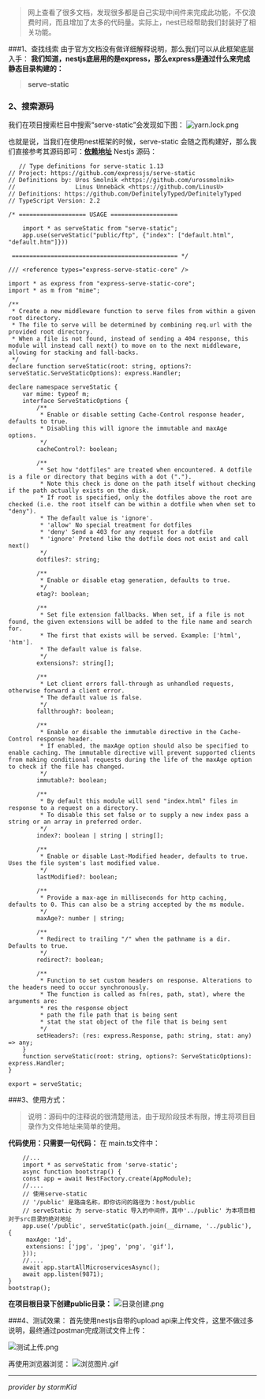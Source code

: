 > 网上查看了很多文档，发现很多都是自己实现中间件来完成此功能，不仅浪费时间，而且增加了太多的代码量。实际上，nest已经帮助我们封装好了相关功能。

###1、查找线索
由于官方文档没有做详细解释说明，那么我们可以从此框架底层入手：
**我们知道，nestjs底层用的是express，那么express是通过什么来完成静态目录构建的：**
>**serve-static**

### 2、搜索源码
我们在项目搜索栏目中搜索“serve-static”会发现如下图：
![yarn.lock.png](https://upload-images.jianshu.io/upload_images/4253553-2009c02ddd20f1c8.png?imageMogr2/auto-orient/strip%7CimageView2/2/w/1240)

也就是说，当我们在使用nest框架的时候，serve-static 会随之而构建好，那么我们直接参考其源码即可：**[依赖地址](https://github.com/expressjs/serve-static)**
Nestjs 源码：
```@typescript
   // Type definitions for serve-static 1.13
// Project: https://github.com/expressjs/serve-static
// Definitions by: Uros Smolnik <https://github.com/urossmolnik>
//                 Linus Unnebäck <https://github.com/LinusU>
// Definitions: https://github.com/DefinitelyTyped/DefinitelyTyped
// TypeScript Version: 2.2

/* =================== USAGE ===================

    import * as serveStatic from "serve-static";
    app.use(serveStatic("public/ftp", {"index": ["default.html", "default.htm"]}))

 =============================================== */

/// <reference types="express-serve-static-core" />

import * as express from "express-serve-static-core";
import * as m from "mime";

/**
 * Create a new middleware function to serve files from within a given root directory.
 * The file to serve will be determined by combining req.url with the provided root directory.
 * When a file is not found, instead of sending a 404 response, this module will instead call next() to move on to the next middleware, allowing for stacking and fall-backs.
 */
declare function serveStatic(root: string, options?: serveStatic.ServeStaticOptions): express.Handler;

declare namespace serveStatic {
    var mime: typeof m;
    interface ServeStaticOptions {
        /**
         * Enable or disable setting Cache-Control response header, defaults to true. 
         * Disabling this will ignore the immutable and maxAge options.
         */
        cacheControl?: boolean;

        /**
         * Set how "dotfiles" are treated when encountered. A dotfile is a file or directory that begins with a dot (".").
         * Note this check is done on the path itself without checking if the path actually exists on the disk.
         * If root is specified, only the dotfiles above the root are checked (i.e. the root itself can be within a dotfile when when set to "deny").
         * The default value is 'ignore'.
         * 'allow' No special treatment for dotfiles
         * 'deny' Send a 403 for any request for a dotfile
         * 'ignore' Pretend like the dotfile does not exist and call next()
         */
        dotfiles?: string;

        /**
         * Enable or disable etag generation, defaults to true.
         */
        etag?: boolean;

        /**
         * Set file extension fallbacks. When set, if a file is not found, the given extensions will be added to the file name and search for.
         * The first that exists will be served. Example: ['html', 'htm'].
         * The default value is false.
         */
        extensions?: string[];

        /**
         * Let client errors fall-through as unhandled requests, otherwise forward a client error.
         * The default value is false.
         */
        fallthrough?: boolean;

        /**
         * Enable or disable the immutable directive in the Cache-Control response header.
         * If enabled, the maxAge option should also be specified to enable caching. The immutable directive will prevent supported clients from making conditional requests during the life of the maxAge option to check if the file has changed.
         */
        immutable?: boolean;

        /**
         * By default this module will send "index.html" files in response to a request on a directory.
         * To disable this set false or to supply a new index pass a string or an array in preferred order.
         */
        index?: boolean | string | string[];

        /**
         * Enable or disable Last-Modified header, defaults to true. Uses the file system's last modified value.
         */
        lastModified?: boolean;

        /**
         * Provide a max-age in milliseconds for http caching, defaults to 0. This can also be a string accepted by the ms module.
         */
        maxAge?: number | string;

        /**
         * Redirect to trailing "/" when the pathname is a dir. Defaults to true.
         */
        redirect?: boolean;

        /**
         * Function to set custom headers on response. Alterations to the headers need to occur synchronously.
         * The function is called as fn(res, path, stat), where the arguments are:
         * res the response object
         * path the file path that is being sent
         * stat the stat object of the file that is being sent
         */
        setHeaders?: (res: express.Response, path: string, stat: any) => any;
    }
    function serveStatic(root: string, options?: ServeStaticOptions): express.Handler;
}

export = serveStatic;

```
###3、使用方式：
>说明：源码中的注释说的很清楚用法，由于现阶段技术有限，博主将项目目录作为文件地址来简单的使用。

**代码使用：只需要一句代码：**
在 main.ts文件中：
```@typescript
    //...
    import * as serveStatic from 'serve-static';
    async function bootstrap() {
    const app = await NestFactory.create(AppModule);
    //....
    // 使用serve-static
    // '/public' 是路由名称，即你访问的路径为：host/public
    // serveStatic 为 serve-static 导入的中间件，其中'../public' 为本项目相对于src目录的绝对地址
    app.use('/public', serveStatic(path.join(__dirname, '../public'), {
     maxAge: '1d',
     extensions: ['jpg', 'jpeg', 'png', 'gif'],
    }));
    //....
    await app.startAllMicroservicesAsync();
    await app.listen(9871);
}
bootstrap();

```

**在项目根目录下创建public目录：**
![目录创建.png](https://upload-images.jianshu.io/upload_images/4253553-5d4d2203cb6eef82.png?imageMogr2/auto-orient/strip%7CimageView2/2/w/1240)


###4、测试效果：
首先使用nestjs自带的upload api来上传文件，这里不做过多说明，最终通过postman完成测试文件上传：

![测试上传.png](https://upload-images.jianshu.io/upload_images/4253553-5b2498b7fa8aa1e4.png?imageMogr2/auto-orient/strip%7CimageView2/2/w/1240)

再使用浏览器浏览：
![浏览图片.gif](https://upload-images.jianshu.io/upload_images/4253553-17d888a490050d85.gif?imageMogr2/auto-orient/strip)


---
*provider by stormKid*

